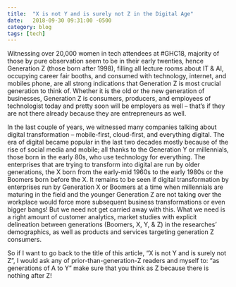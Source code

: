 ```yaml
---
title:  "X is not Y and is surely not Z in the Digital Age"
date:   2018-09-30 09:31:00 -0500
category: blog 
tags: [tech]
---
```


Witnessing over 20,000 women in tech attendees at #GHC18, majority of those by pure observation seem to be in their early twenties, hence Generation Z (those born after 1998), filling all lecture rooms about IT & AI, occupying career fair booths, and consumed with technology, internet, and mobiles phone, are all strong indications that Generation Z is most crucial generation to think of. Whether it is the old or the new generation of businesses, Generation Z is consumers, producers, and employees of technologist today and pretty soon will be employers as well – that’s if they are not there already because they are entrepreneurs as well.

In the last couple of years, we witnessed many companies talking about digital transformation – mobile-first, cloud-first, and everything digital. The era of digital became popular in the last two decades mostly because of the rise of social media and mobile; all thanks to the Generation Y or millennials, those born in the early 80s, who use technology for everything. The enterprises that are trying to transform into digital are run by older generations, the X born from the early-mid 1960s to the early 1980s or the Boomers born before the X. It remains to be seen if digital transformation by enterprises run by Generation X or Boomers at a time when millennials are maturing in the field and the younger Generation Z are not taking over the workplace would force more subsequent business transformations or even bigger bangs! But we need not get carried away with this. What we need is a right amount of customer analytics, market studies with explicit delineation between generations (Boomers, X, Y, & Z) in the researches’ demographics, as well as products and services targeting generation Z consumers.

So if I want to go back to the title of this article, “X is not Y and is surely not Z”, I would ask any of prior-than-generation-Z readers and myself to: “as generations of A to Y” make sure that you think as Z because there is nothing after Z!
